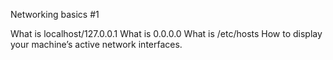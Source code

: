 Networking basics #1

What is localhost/127.0.0.1
What is 0.0.0.0
What is /etc/hosts
How to display your machine’s active network interfaces.

